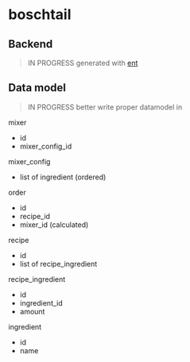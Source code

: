 # boschtail

## Backend

> IN PROGRESS
generated with [ent](https://entgo.io/)

## Data model

> IN PROGRESS
better write proper datamodel in [](https://mermaid-js.github.io/mermaid/#/classDiagram)

mixer
- id
- mixer_config_id

mixer_config
- list of ingredient (ordered)

order
- id
- recipe_id
- mixer_id (calculated)

recipe
- id
- list of recipe_ingredient

recipe_ingredient
- id
- ingredient_id
- amount

ingredient
- id
- name

